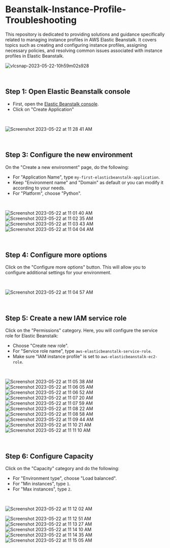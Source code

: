 # Beanstalk-Instance-Profile-Troubleshooting
This repository is dedicated to providing solutions and guidance specifically related to managing instance profiles in AWS Elastic Beanstalk. It covers topics such as creating and configuring instance profiles, assigning necessary policies, and resolving common issues associated with instance profiles in Elastic Beanstalk.

![vlcsnap-2023-05-22-10h59m02s928](https://github.com/amideb/Beanstalk-Instance-Profile-Troubleshooting/assets/57451228/4ef784c9-03fe-4f48-99cb-90d01b6c0926)

<br>

## Step 1: Open Elastic Beanstalk console

- First, open the [Elastic Beanstalk console](https://console.aws.amazon.com/elasticbeanstalk/).
- Click on "Create Application"

<br>

![Screenshot 2023-05-22 at 11 28 41 AM](https://github.com/amideb/Beanstalk-Instance-Profile-Troubleshooting/assets/57451228/0bc76619-a29e-4379-afaa-472fa72bc993)

<br>


## Step 3: Configure the new environment

On the "Create a new environment" page, do the following:

-   For "Application Name", type `my-first-elasticbeanstalk-application`.
-   Keep "Environment name" and "Domain" as default or you can modify it according to your needs.
-   For "Platform", choose "Python".

<br>

![Screenshot 2023-05-22 at 11 01 40 AM](https://github.com/amideb/Beanstalk-Instance-Profile-Troubleshooting/assets/57451228/90de27da-7331-42e6-bc54-2ec625684495)
![Screenshot 2023-05-22 at 11 02 35 AM](https://github.com/amideb/Beanstalk-Instance-Profile-Troubleshooting/assets/57451228/6f668efa-0081-420f-aaa6-b9153a449191)
![Screenshot 2023-05-22 at 11 03 43 AM](https://github.com/amideb/Beanstalk-Instance-Profile-Troubleshooting/assets/57451228/6dcec3b5-deeb-4540-b16e-3187deef0971)
![Screenshot 2023-05-22 at 11 04 04 AM](https://github.com/amideb/Beanstalk-Instance-Profile-Troubleshooting/assets/57451228/f7921742-757a-4ed6-b8d7-153563d1967a)

<br>

## Step 4: Configure more options

Click on the "Configure more options" button. This will allow you to configure additional settings for your environment.

<br>

![Screenshot 2023-05-22 at 11 04 57 AM](https://github.com/amideb/Beanstalk-Instance-Profile-Troubleshooting/assets/57451228/ec826f92-653a-4e77-a5bd-4278fd32ebc6)

<br>

## Step 5: Create a new IAM service role

Click on the "Permissions" category. Here, you will configure the service role for Elastic Beanstalk:

-   Choose "Create new role".
-   For "Service role name", type `aws-elasticbeanstalk-service-role`.
-   Make sure "IAM instance profile" is set to `aws-elasticbeanstalk-ec2-role`.

<br>

![Screenshot 2023-05-22 at 11 05 38 AM](https://github.com/amideb/Beanstalk-Instance-Profile-Troubleshooting/assets/57451228/ee34b838-ba4b-49d2-a524-96d61ad2cc94)
![Screenshot 2023-05-22 at 11 06 05 AM](https://github.com/amideb/Beanstalk-Instance-Profile-Troubleshooting/assets/57451228/a41d998e-18da-483f-9d4f-49023b4a4404)
![Screenshot 2023-05-22 at 11 06 52 AM](https://github.com/amideb/Beanstalk-Instance-Profile-Troubleshooting/assets/57451228/57a9d04b-0eca-45e4-920c-24f5bb562108)
![Screenshot 2023-05-22 at 11 07 20 AM](https://github.com/amideb/Beanstalk-Instance-Profile-Troubleshooting/assets/57451228/17bf9c3f-2a08-4e35-99ce-d291355c19c0)
![Screenshot 2023-05-22 at 11 07 59 AM](https://github.com/amideb/Beanstalk-Instance-Profile-Troubleshooting/assets/57451228/faf17db7-d124-4cba-abff-f9916639ff26)
![Screenshot 2023-05-22 at 11 08 22 AM](https://github.com/amideb/Beanstalk-Instance-Profile-Troubleshooting/assets/57451228/e7dc9b9b-c3d4-481f-a261-e2a2269f633d)
![Screenshot 2023-05-22 at 11 08 58 AM](https://github.com/amideb/Beanstalk-Instance-Profile-Troubleshooting/assets/57451228/e16f6bfc-5e8f-4213-a0be-b225c7763af4)
![Screenshot 2023-05-22 at 11 09 44 AM](https://github.com/amideb/Beanstalk-Instance-Profile-Troubleshooting/assets/57451228/edec9838-b2e2-424c-a433-71701b0851ad)
![Screenshot 2023-05-22 at 11 10 21 AM](https://github.com/amideb/Beanstalk-Instance-Profile-Troubleshooting/assets/57451228/d06de6fc-46bf-4e95-9ff6-3923631334e7)
![Screenshot 2023-05-22 at 11 11 10 AM](https://github.com/amideb/Beanstalk-Instance-Profile-Troubleshooting/assets/57451228/24d80c4b-95b0-42c9-aa1b-0f0442a2c599)

<br>

## Step 6: Configure Capacity

Click on the "Capacity" category and do the following:

-   For "Environment type", choose "Load balanced".
-   For "Min instances", type `1`.
-   For "Max instances", type `2`.

<br>


![Screenshot 2023-05-22 at 11 12 02 AM](https://github.com/amideb/Beanstalk-Instance-Profile-Troubleshooting/assets/57451228/6608d1ed-cec3-40e6-b8b4-ccccec3ddd64)



![Screenshot 2023-05-22 at 11 12 51 AM](https://github.com/amideb/Beanstalk-Instance-Profile-Troubleshooting/assets/57451228/fbb4ba78-6116-4377-a1b5-aa5b869480ef)
![Screenshot 2023-05-22 at 11 13 27 AM](https://github.com/amideb/Beanstalk-Instance-Profile-Troubleshooting/assets/57451228/78af24f6-5a93-4bbc-9694-110b1c1b5c8f)
![Screenshot 2023-05-22 at 11 14 10 AM](https://github.com/amideb/Beanstalk-Instance-Profile-Troubleshooting/assets/57451228/72a1cca4-2356-4eca-bb4c-2abc45e521fd)
![Screenshot 2023-05-22 at 11 14 35 AM](https://github.com/amideb/Beanstalk-Instance-Profile-Troubleshooting/assets/57451228/4793c634-44ae-4a9c-add9-9475395b65cd)
![Screenshot 2023-05-22 at 11 15 05 AM](https://github.com/amideb/Beanstalk-Instance-Profile-Troubleshooting/assets/57451228/9c35b468-e98e-4000-b936-b8d976e7edec)
